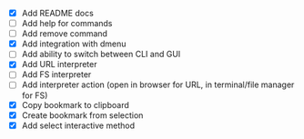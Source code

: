 - [x] Add README docs
- [ ] Add help for commands
- [ ] Add remove command
- [x] Add integration with dmenu
- [ ] Add ability to switch between CLI and GUI
- [x] Add URL interpreter
- [ ] Add FS interpreter
- [ ] Add interpreter action (open in browser for URL, in terminal/file manager for FS)
- [x] Copy bookmark to clipboard
- [x] Create bookmark from selection
- [x] Add select interactive method
